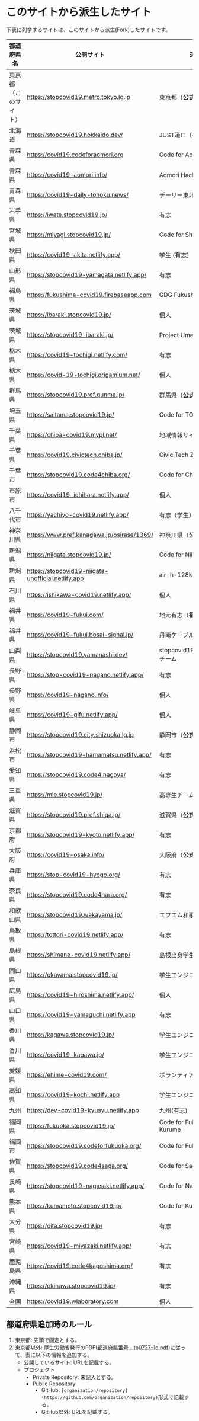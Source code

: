 # このサイトから派生したサイト

下表に列挙するサイトは、このサイトから派生(Fork)したサイトです。

都道府県名 | 公開サイト | 運営者 | プロジェクト
------------ | ------------- | ------------- | -------------
東京都（このサイト）|https://stopcovid19.metro.tokyo.lg.jp|東京都（**公式**）|[tokyo-metropolitan-gov/covid19](https://github.com/tokyo-metropolitan-gov/covid19)|
[](01)北海道|https://stopcovid19.hokkaido.dev/|JUST道IT（有志団体）|[codeforsapporo/covid19](https://github.com/codeforsapporo/covid19)|
[](02)青森県|https://covid19.codeforaomori.org|Code for Aomori|[CodeForAomori/covid19](https://github.com/CodeForAomori/covid19)|
[](02)青森県|https://covid19-aomori.info/|Aomori Hackers（有志団体）|[covid19-aomori/website](https://github.com/covid19-aomori/website)|
[](02)青森県|https://covid19-daily-tohoku.news/|デーリー東北新聞社|[momujin/covid19](https://github.com/momujin/covid19)|
[](03)岩手県|https://iwate.stopcovid19.jp/|有志|[MeditationDuck/covid19](https://github.com/MeditationDuck/covid19)|
[](04)宮城県|https://miyagi.stopcovid19.jp/|Code for Shiogama|[code4shiogama/covid19-miyagi](https://github.com/code4shiogama/covid19-miyagi)|
[](05)秋田県|https://covid19-akita.netlify.app/|学生 (有志) |[asaba-zauberer/covid19-akita](https://github.com/asaba-zauberer/covid19-akita)|
[](06)山形県|https://stopcovid19-yamagata.netlify.app/|有志|[yamaserif/covid19](https://github.com/yamaserif/covid19)|
[](07)福島県|https://fukushima-covid19.firebaseapp.com|GDG Fukushima|[donuzium/covid19](https://github.com/donuzium/covid19)|
[](08)茨城県|https://ibaraki.stopcovid19.jp/|個人|[a01sa01to/covid19-ibaraki](https://github.com/a01sa01to/covid19-ibaraki)|
[](08)茨城県|https://stopcovid19-ibaraki.jp/|Project Ume(有志)|[BenataY/covid19](https://github.com/BenataY/covid19)|
[](09)栃木県|https://covid19-tochigi.netlify.com/|有志|[covid19-tochigi/covid19](https://github.com/covid19-tochigi/covid19)|
[](09)栃木県|https://covid-19-tochigi.origamium.net/|個人|[origamium/covid19-tochigi](https://github.com/origamium/covid19-tochigi)|
[](10)群馬県|https://stopcovid19.pref.gunma.jp/|群馬県（**公式**）|[bpr-gunma/covid19](https://github.com/bpr-gunma/covid19)|
[](11)埼玉県|https://saitama.stopcovid19.jp/|Code for TODA|[codefortoda/covid19-saitama](https://github.com/codefortoda/covid19-saitama)|
[](12)千葉県|https://chiba-covid19.mypl.net/|地域情報サイト「まいぷれ」|[keisuke-kimura/covid19](https://github.com/keisuke-kimura/covid19)|
[](12)千葉県|https://covid19.civictech.chiba.jp/|Civic Tech Zen Chiba|[civictechzenchiba/covid19-chiba](https://github.com/civictechzenchiba/covid19-chiba)|
[](12)千葉市|https://stopcovid19.code4chiba.org/|Code for Chiba|[codeforchiba/covid19](https://github.com/codeforchiba/covid19)|
[](12)市原市|https://covid19-ichihara.netlify.app/|個人|[YanaseT/covid19-ichihara/](https://github.com/YanaseT/covid19-ichihara/)|
[](12)八千代市|https://yachiyo-covid19.netlify.app/|有志（学生）|[taichi1222/covid19-yachiyo](https://github.com/taichi1222/covid19-yachiyo)|
[](14)神奈川県|https://www.pref.kanagawa.jp/osirase/1369/|神奈川県（**公式**）||
[](15)新潟県|https://niigata.stopcovid19.jp/|Code for Niigata|[CodeForNiigata/covid19](https://github.com/CodeForNiigata/covid19)|
[](15)新潟県|https://stopcovid19-niigata-unofficial.netlify.app|air-h-128k-il|[air-h-128k-il/covid19](https://github.com/air-h-128k-il/covid19)|
[](17)石川県|https://ishikawa-covid19.netlify.app/|個人|[Retsuki/covid19-ishikawa/](https://github.com/Retsuki/covid19-ishikawa/)|
[](18)福井県|https://covid19-fukui.com/|地元有志（**福井県公認**）|[nomunomu0504/covid19](https://github.com/nomunomu0504/covid19)|
[](18)福井県|https://covid19-fukui.bosai-signal.jp/|丹南ケーブルテレビ株式会社|[westar7/fukui-covid19](https://github.com/westar7/fukui-covid19)|
[](19)山梨県|https://stopcovid19.yamanashi.dev/|stopcovid19.yamanashi.devチーム|[covid19-yamanashi/covid19](https://github.com/covid19-yamanashi/covid19)|
[](20)長野県|https://stop-covid19-nagano.netlify.app/|有志|[Stop-COVID19-Nagano/covid19](https://github.com/Stop-COVID19-Nagano/covid19)|
[](20)長野県|https://covid19-nagano.info/|個人|[kanai3id/covid19](https://github.com/kanai3id/covid19)|
[](21)岐阜県|https://covid19-gifu.netlify.app/|個人|[CODE-for-GIFU/covid19](https://github.com/CODE-for-GIFU/covid19)|
[](22)静岡市|https://stopcovid19.city.shizuoka.lg.jp|静岡市（**公式**)|[kazuomatz/covid19](https://github.com/kazuomatz/covid19)|
[](22)浜松市|https://stopcovid19-hamamatsu.netlify.app/|有志|[code-for-hamamatsu/covid19](https://github.com/code-for-hamamatsu/covid19)|
[](23)愛知県|https://stopcovid19.code4.nagoya/|有志|[code4nagoya/covid19](https://github.com/code4nagoya/covid19)|
[](24)三重県|https://mie.stopcovid19.jp/|高専生チーム(有志)|[FlexiblePrintedCircuits/covid19-mie](https://github.com/FlexiblePrintedCircuits/covid19-mie)|
[](25)滋賀県|https://stopcovid19.pref.shiga.jp/|滋賀県（**公式**)|[Shiga-pref-org/covid19](https://github.com/Shiga-pref-org/covid19)|
[](26)京都府|https://stopcovid19-kyoto.netlify.app/|有志|[stopcovid19-kyoto/covid19](https://github.com/stopcovid19-kyoto/covid19)|
[](27)大阪府|https://covid19-osaka.info/|大阪府（**公式**）|[codeforosaka/covid19](https://github.com/codeforosaka/covid19)|
[](28)兵庫県|https://stop-covid19-hyogo.org/|有志|[stop-covid19-hyogo/covid19](https://github.com/stop-covid19-hyogo/covid19)|
[](29)奈良県|https://stopcovid19.code4nara.org/|有志|[code4nara/covid19](https://github.com/code4nara/covid19)|
[](30)和歌山県|https://stopcovid19.wakayama.jp/|エフエム和歌山|[sys-cube/covid19](https://github.com/sys-cube/covid19)|
[](31)鳥取県|https://tottori-covid19.netlify.app/|有志|[tottori-covid19/covid19](https://github.com/tottori-covid19/covid19)|
[](32)島根県|https://shimane-covid19.netlify.app/|島根出身学生有志|[TaigaMikami/covid19](https://github.com/TaigaMikami)|
[](33)岡山県|https://okayama.stopcovid19.jp/|学生エンジニア(有志)|[stopcovid19-okayama/covid19](https://github.com/stopcovid19-okayama/covid19)|
[](34)広島県|https://covid19-hiroshima.netlify.app/|個人|[tatsuya1970/covid19](https://github.com/tatsuya1970/covid19)|
[](35)山口県|https://covid19-yamaguchi.netlify.app|有志|[nishidayoshikatsu/covid19-yamaguchi](https://github.com/nishidayoshikatsu/covid19-yamaguchi)|
[](37)香川県|https://kagawa.stopcovid19.jp/|学生エンジニア(有志)|[codeforkagawa/covid19](https://github.com/codeforkagawa/covid19)|
[](37)香川県|https://covid19-kagawa.jp/|学生エンジニア (有志)|[i15317/covid19](https://github.com/i15317/covid19) |
[](38)愛媛県|https://ehime-covid19.com/|ボランティア(有志)|[ehime-covid19/covid19](https://github.com/ehime-covid19/covid19)|
[](39)高知県|https://covid19-kochi.netlify.app|学生エンジニア(有志)||
[]()九州|https://dev-covid19-kyusyu.netlify.app|九州(有志)|[Code-for-Kyushu/covid19](https://github.com/Code-for-Kyushu/covid19)|
[](40)福岡県|https://fukuoka.stopcovid19.jp/|Code for Fukuoka, Code for Kurume|[Code-for-Fukuoka/covid19-fukuoka](https://github.com/Code-for-Fukuoka/covid19-fukuoka)|
[](40)福岡市|https://stopcovid19.codeforfukuoka.org/|Code for Fukuoka|[Code-for-Fukuoka/covid19](https://github.com/Code-for-Fukuoka/covid19)|
[](41)佐賀県|https://stopcovid19.code4saga.org/|Code for Saga|[codeforsaga/covid19](https://github.com/codeforsaga/covid19)|
[](42)長崎県|https://stopcovid19-nagasaki.netlify.app/|Code for Nagasaki|[CodeForNagasaki/covid19](https://github.com/CodeForNagasaki/covid19)|
[](43)熊本県|https://kumamoto.stopcovid19.jp/|Code for Kumamoto|[codeforkumamoto/covid19](https://github.com/codeforkumamoto/covid19)|
[](44)大分県|https://oita.stopcovid19.jp/|有志|[covid19-oita/covid19](https://github.com/covid19-oita/covid19)|
[](45)宮崎県|https://covid19-miyazaki.netlify.app/|有志|[covid19-miyazaki/covid19](https://github.com/covid19-miyazaki/covid19)|
[](46)鹿児島県|https://covid19.code4kagoshima.org/|有志|[codeforkagoshima/covid19](https://github.com/codeforkagoshima/covid19)
[](47)沖縄県|https://okinawa.stopcovid19.jp/|有志|[Code-for-OKINAWA/covid19](https://github.com/Code-for-OKINAWA/covid19)
[]()全国|https://covid19.wlaboratory.com|個人|[mm0202/covid19-jp](https://github.com/mm0202/covid19-jp)|
## 都道府県追加時のルール

1. 東京都: 先頭で固定とする。
1. 東京都以外: 厚生労働省発行のPDF([都道府県番号 - tp0727-1d.pdf](https://www.mhlw.go.jp/topics/2007/07/dl/tp0727-1d.pdf))に従って、表に以下の情報を追加する。
   - 公開しているサイト: URLを記載する。
   - プロジェクト
      - Private Repository: 未記入とする。
      - Public Repository
         - GitHub: `[organization/repository](https://github.com/organization/repository)`形式で記載する。
         - GitHub以外: URLを記載する。
